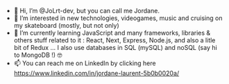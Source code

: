 - 👋 Hi, I’m @JoLrt-dev, but you can call me Jordane.
- 👀 I’m interested in new technologies, videogames, music and cruising on my skateboard (mostly, but not only)
- 🌱 I’m currently learning JavaScript and many frameworks, libraries & others stuff related to it : React, Next, Express, Node.js, and also a litle bit of Redux ... I also use databases in SQL (mySQL) and noSQL (say hi to MongoDB !) 🤓
- 📫 You can reach me on LinkedIn by clicking here https://www.linkedin.com/in/jordane-laurent-5b0b0020a/
<!---
JoLrt-dev/JoLrt-dev is a ✨ special ✨ repository because its `README.md` (this file) appears on your GitHub profile.
You can click the Preview link to take a look at your changes.
--->
